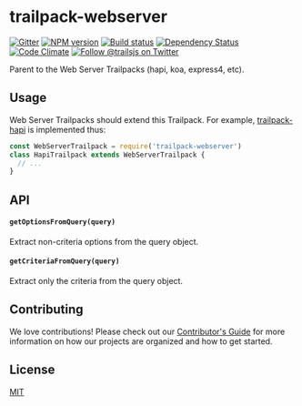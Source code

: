 # trailpack-webserver

[![Gitter][gitter-image]][gitter-url]
[![NPM version][npm-image]][npm-url]
[![Build status][ci-image]][ci-url]
[![Dependency Status][daviddm-image]][daviddm-url]
[![Code Climate][codeclimate-image]][codeclimate-url]
[![Follow @trailsjs on Twitter][twitter-image]][twitter-url]

Parent to the Web Server Trailpacks (hapi, koa, express4, etc).

## Usage
Web Server Trailpacks should extend this Trailpack. For example, [trailpack-hapi](https://github.com/trailsjs/trailpack-hapi)
is implemented thus:

```js
const WebServerTrailpack = require('trailpack-webserver')
class HapiTrailpack extends WebServerTrailpack {
  // ...
}
```

## API

#### `getOptionsFromQuery(query)`

Extract non-criteria options from the query object.

#### `getCriteriaFromQuery(query)`

Extract only the criteria from the query object.

## Contributing
We love contributions! Please check out our [Contributor's Guide](https://github.com/trailsjs/trails/blob/master/CONTRIBUTING.md) for more
information on how our projects are organized and how to get started.

## License
[MIT](https://github.com/trailsjs/trailpack-webserver/blob/master/LICENSE)

[npm-image]: https://img.shields.io/npm/v/trailpack-webserver.svg?style=flat-square
[npm-url]: https://npmjs.org/package/trailpack-webserver
[ci-image]: https://img.shields.io/travis/trailsjs/trailpack-webserver/master.svg?style=flat-square
[ci-url]: https://travis-ci.org/trailsjs/trailpack-webserver
[daviddm-image]: http://img.shields.io/david/trailsjs/trailpack-webserver.svg?style=flat-square
[daviddm-url]: https://david-dm.org/trailsjs/trailpack-webserver
[codeclimate-image]: https://img.shields.io/codeclimate/github/trailsjs/trailpack-webserver.svg?style=flat-square
[codeclimate-url]: https://codeclimate.com/github/trailsjs/trailpack-webserver
[gitter-image]: http://img.shields.io/badge/+%20GITTER-JOIN%20CHAT%20%E2%86%92-1DCE73.svg?style=flat-square
[gitter-url]: https://gitter.im/trailsjs/trails
[twitter-image]: https://img.shields.io/twitter/follow/trailsjs.svg?style=social
[twitter-url]: https://twitter.com/trailsjs

